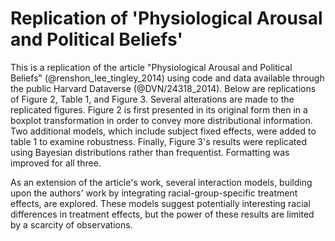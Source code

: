 # Replication of 'Physiological Arousal and Political Beliefs'

This is a replication of the article "Physiological Arousal and Political Beliefs" (@renshon_lee_tingley_2014) using code and data available through the public Harvard Dataverse (@DVN/24318_2014). Below are replications of Figure 2, Table 1, and Figure 3. Several alterations are made to the replicated figures. Figure 2 is first presented in its original form then in a boxplot transformation in order to convey more distributional information. Two additional models, which include subject fixed effects, were added to table 1 to examine robustness. Finally, Figure 3's results were replicated using Bayesian distributions rather than frequentist. Formatting was improved for all three.

As an extension of the article's work, several interaction models, building upon the authors' work by integrating racial-group-specific treatment effects, are explored. These models suggest potentially interesting racial differences in treatment effects, but the power of these results are limited by a scarcity of observations.
